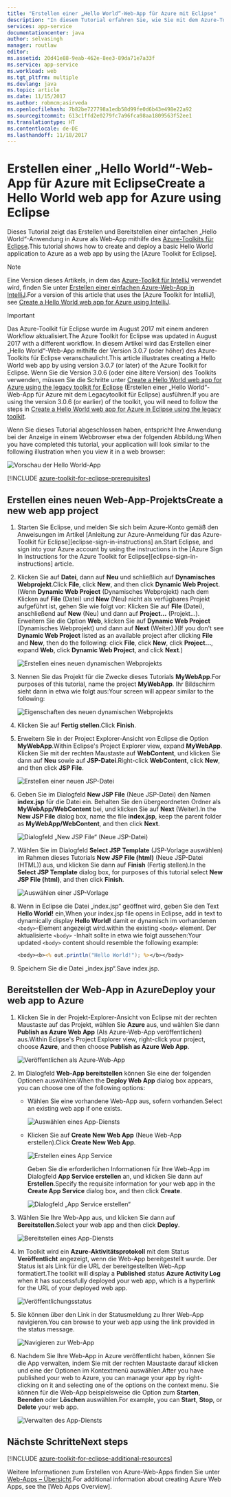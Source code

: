 ```yaml
---
title: "Erstellen einer „Hello World“-Web-App für Azure mit Eclipse"
description: "In diesem Tutorial erfahren Sie, wie Sie mit dem Azure-Toolkit für Eclipse eine „Hello World“-Web-App für Azure erstellen."
services: app-service
documentationcenter: java
author: selvasingh
manager: routlaw
editor: 
ms.assetid: 20d41e88-9eab-462e-8ee3-89da71e7a33f
ms.service: app-service
ms.workload: web
ms.tgt_pltfrm: multiple
ms.devlang: java
ms.topic: article
ms.date: 11/15/2017
ms.author: robmcm;asirveda
ms.openlocfilehash: 7b82be727798a1edb58d99fe0d6b43e498e22a92
ms.sourcegitcommit: 613c1ffd2e0279fc7a96fca98aa1809563f52ee1
ms.translationtype: HT
ms.contentlocale: de-DE
ms.lasthandoff: 11/18/2017
---
```

# <a name="create-a-hello-world-web-app-for-azure-using-eclipse"></a><span data-ttu-id="2d9d6-103">Erstellen einer „Hello World“-Web-App für Azure mit Eclipse</span><span class="sxs-lookup"><span data-stu-id="2d9d6-103">Create a Hello World web app for Azure using Eclipse</span></span>

<span data-ttu-id="2d9d6-104">Dieses Tutorial zeigt das Erstellen und Bereitstellen einer einfachen „Hello World“-Anwendung in Azure als Web-App mithilfe des [Azure-Toolkits für Eclipse].</span><span class="sxs-lookup"><span data-stu-id="2d9d6-104">This tutorial shows how to create and deploy a basic Hello World application to Azure as a web app by using the [Azure Toolkit for Eclipse].</span></span>

> [!NOTE]
>
> <span data-ttu-id="2d9d6-105">Eine Version dieses Artikels, in dem das [Azure-Toolkit für IntelliJ] verwendet wird, finden Sie unter [Erstellen einer einfachen Azure-Web-App in IntelliJ][intellij-hello-world].</span><span class="sxs-lookup"><span data-stu-id="2d9d6-105">For a version of this article that uses the [Azure Toolkit for IntelliJ], see [Create a Hello World web app for Azure using IntelliJ][intellij-hello-world].</span></span>
>

> [!IMPORTANT]
> 
> <span data-ttu-id="2d9d6-106">Das Azure-Toolkit für Eclipse wurde im August 2017 mit einem anderen Workflow aktualisiert.</span><span class="sxs-lookup"><span data-stu-id="2d9d6-106">The Azure Toolkit for Eclipse was updated in August 2017 with a different workflow.</span></span> <span data-ttu-id="2d9d6-107">In diesem Artikel wird das Erstellen einer „Hello World“-Web-App mithilfe der Version 3.0.7 (oder höher) des Azure-Toolkits für Eclipse veranschaulicht.</span><span class="sxs-lookup"><span data-stu-id="2d9d6-107">This article illustrates creating a Hello World web app by using version 3.0.7 (or later) of the Azure Toolkit for Eclipse.</span></span> <span data-ttu-id="2d9d6-108">Wenn Sie die Version 3.0.6 (oder eine ältere Version) des Toolkits verwenden, müssen Sie die Schritte unter [Create a Hello World web app for Azure using the legacy toolkit for Eclipse][Legacy Version] (Erstellen einer „Hello World“-Web-App für Azure mit dem Legacytoolkit für Eclipse) ausführen.</span><span class="sxs-lookup"><span data-stu-id="2d9d6-108">If you are using the version 3.0.6 (or earlier) of the toolkit, you will need to follow the steps in [Create a Hello World web app for Azure in Eclipse using the legacy toolkit][Legacy Version].</span></span>
> 

<span data-ttu-id="2d9d6-109">Wenn Sie dieses Tutorial abgeschlossen haben, entspricht Ihre Anwendung bei der Anzeige in einem Webbrowser etwa der folgenden Abbildung:</span><span class="sxs-lookup"><span data-stu-id="2d9d6-109">When you have completed this tutorial, your application will look similar to the following illustration when you view it in a web browser:</span></span>

![Vorschau der Hello World-App][browse-web-app]

[!INCLUDE [azure-toolkit-for-eclipse-prerequisites](../includes/azure-toolkit-for-eclipse-prerequisites.md)]

## <a name="create-a-new-web-app-project"></a><span data-ttu-id="2d9d6-111">Erstellen eines neuen Web-App-Projekts</span><span class="sxs-lookup"><span data-stu-id="2d9d6-111">Create a new web app project</span></span>

1. <span data-ttu-id="2d9d6-112">Starten Sie Eclipse, und melden Sie sich beim Azure-Konto gemäß den Anweisungen im Artikel [Anleitung zur Azure-Anmeldung für das Azure-Toolkit für Eclipse][eclipse-sign-in-instructions] an.</span><span class="sxs-lookup"><span data-stu-id="2d9d6-112">Start Eclipse, and sign into your Azure account by using the instructions in the [Azure Sign In Instructions for the Azure Toolkit for Eclipse][eclipse-sign-in-instructions] article.</span></span>

1. <span data-ttu-id="2d9d6-113">Klicken Sie auf **Datei**, dann auf **Neu** und schließlich auf **Dynamisches Webprojekt**.</span><span class="sxs-lookup"><span data-stu-id="2d9d6-113">Click **File**, click **New**, and then click **Dynamic Web Project**.</span></span> <span data-ttu-id="2d9d6-114">(Wenn **Dynamic Web Project** (Dynamisches Webprojekt) nach dem Klicken auf **File** (Datei) und **New** (Neu) nicht als verfügbares Projekt aufgeführt ist, gehen Sie wie folgt vor: Klicken Sie auf **File** (Datei), anschließend auf **New** (Neu) und dann auf **Project...** (Projekt...). Erweitern Sie die Option **Web**, klicken Sie auf **Dynamic Web Project** (Dynamisches Webprojekt) und dann auf **Next** (Weiter).)</span><span class="sxs-lookup"><span data-stu-id="2d9d6-114">(If you don't see **Dynamic Web Project** listed as an available project after clicking **File** and **New**, then do the following: click **File**, click **New**, click **Project...**, expand **Web**, click **Dynamic Web Project**, and click **Next**.)</span></span>

   ![Erstellen eines neuen dynamischen Webprojekts][file-new-dynamic-web-project]

2. <span data-ttu-id="2d9d6-116">Nennen Sie das Projekt für die Zwecke dieses Tutorials **MyWebApp**.</span><span class="sxs-lookup"><span data-stu-id="2d9d6-116">For purposes of this tutorial, name the project **MyWebApp**.</span></span> <span data-ttu-id="2d9d6-117">Ihr Bildschirm sieht dann in etwa wie folgt aus:</span><span class="sxs-lookup"><span data-stu-id="2d9d6-117">Your screen will appear similar to the following:</span></span>
   
   ![Eigenschaften des neuen dynamischen Webprojekts][dynamic-web-project-properties]

3. <span data-ttu-id="2d9d6-119">Klicken Sie auf **Fertig stellen**.</span><span class="sxs-lookup"><span data-stu-id="2d9d6-119">Click **Finish**.</span></span>

4. <span data-ttu-id="2d9d6-120">Erweitern Sie in der Project Explorer-Ansicht von Eclipse die Option **MyWebApp**.</span><span class="sxs-lookup"><span data-stu-id="2d9d6-120">Within Eclipse's Project Explorer view, expand **MyWebApp**.</span></span> <span data-ttu-id="2d9d6-121">Klicken Sie mit der rechten Maustaste auf **WebContent**, und klicken Sie dann auf **Neu** sowie auf **JSP-Datei**.</span><span class="sxs-lookup"><span data-stu-id="2d9d6-121">Right-click **WebContent**, click **New**, and then click **JSP File**.</span></span>

   ![Erstellen einer neuen JSP-Datei][create-new-jsp-file]

5. <span data-ttu-id="2d9d6-123">Geben Sie im Dialogfeld **New JSP File** (Neue JSP-Datei) den Namen **index.jsp** für die Datei ein. Behalten Sie den übergeordneten Ordner als **MyWebApp/WebContent** bei, und klicken Sie auf **Next** (Weiter).</span><span class="sxs-lookup"><span data-stu-id="2d9d6-123">In the **New JSP File** dialog box, name the file **index.jsp**, keep the parent folder as **MyWebApp/WebContent**, and then click **Next**.</span></span>

   ![Dialogfeld „New JSP File“ (Neue JSP-Datei)][new-jsp-file-dialog]

6. <span data-ttu-id="2d9d6-125">Wählen Sie im Dialogfeld **Select JSP Template** (JSP-Vorlage auswählen) im Rahmen dieses Tutorials **New JSP File (html)** (Neue JSP-Datei (HTML)) aus, und klicken Sie dann auf **Finish** (Fertig stellen).</span><span class="sxs-lookup"><span data-stu-id="2d9d6-125">In the **Select JSP Template** dialog box, for purposes of this tutorial select **New JSP File (html)**, and then click **Finish**.</span></span>

   ![Auswählen einer JSP-Vorlage][select-jsp-template]

7. <span data-ttu-id="2d9d6-127">Wenn in Eclipse die Datei „index.jsp“ geöffnet wird, geben Sie den Text **Hello World!** ein,</span><span class="sxs-lookup"><span data-stu-id="2d9d6-127">When your index.jsp file opens in Eclipse, add in text to dynamically display **Hello World!**</span></span> <span data-ttu-id="2d9d6-128">damit er dynamisch im vorhandenen `<body>`-Element angezeigt wird.</span><span class="sxs-lookup"><span data-stu-id="2d9d6-128">within the existing `<body>` element.</span></span> <span data-ttu-id="2d9d6-129">Der aktualisierte `<body>` -Inhalt sollte in etwa wie folgt aussehen:</span><span class="sxs-lookup"><span data-stu-id="2d9d6-129">Your updated `<body>` content should resemble the following example:</span></span>
   
   ```jsp
   <body><b><% out.println("Hello World!"); %></b></body>
   ```

8. <span data-ttu-id="2d9d6-130">Speichern Sie die Datei „index.jsp“.</span><span class="sxs-lookup"><span data-stu-id="2d9d6-130">Save index.jsp.</span></span>

## <a name="deploy-your-web-app-to-azure"></a><span data-ttu-id="2d9d6-131">Bereitstellen der Web-App in Azure</span><span class="sxs-lookup"><span data-stu-id="2d9d6-131">Deploy your web app to Azure</span></span>

1. <span data-ttu-id="2d9d6-132">Klicken Sie in der Projekt-Explorer-Ansicht von Eclipse mit der rechten Maustaste auf das Projekt, wählen Sie **Azure** aus, und wählen Sie dann **Publish as Azure Web App** (Als Azure-Web-App veröffentlichen) aus.</span><span class="sxs-lookup"><span data-stu-id="2d9d6-132">Within Eclipse's Project Explorer view, right-click your project, choose **Azure**, and then choose **Publish as Azure Web App**.</span></span>
   
   ![Veröffentlichen als Azure-Web-App][publish-as-azure-web-app]

1. <span data-ttu-id="2d9d6-134">Im Dialogfeld **Web-App bereitstellen** können Sie eine der folgenden Optionen auswählen:</span><span class="sxs-lookup"><span data-stu-id="2d9d6-134">When the **Deploy Web App** dialog box appears, you can choose one of the following options:</span></span>

   * <span data-ttu-id="2d9d6-135">Wählen Sie eine vorhandene Web-App aus, sofern vorhanden.</span><span class="sxs-lookup"><span data-stu-id="2d9d6-135">Select an existing web app if one exists.</span></span>

      ![Auswählen eines App-Diensts][select-app-service]

   * <span data-ttu-id="2d9d6-137">Klicken Sie auf **Create New Web App** (Neue Web-App erstellen).</span><span class="sxs-lookup"><span data-stu-id="2d9d6-137">Click **Create New Web App**.</span></span>

      ![Erstellen eines App Service][create-app-service]

      <span data-ttu-id="2d9d6-139">Geben Sie die erforderlichen Informationen für Ihre Web-App im Dialogfeld **App Service erstellen** an, und klicken Sie dann auf **Erstellen**.</span><span class="sxs-lookup"><span data-stu-id="2d9d6-139">Specify the requisite information for your web app in the **Create App Service** dialog box, and then click **Create**.</span></span>

      ![Dialogfeld „App Service erstellen“][create-app-service-dialog]

1. <span data-ttu-id="2d9d6-141">Wählen Sie Ihre Web-App aus, und klicken Sie dann auf **Bereitstellen**.</span><span class="sxs-lookup"><span data-stu-id="2d9d6-141">Select your web app and then click **Deploy**.</span></span>

   ![Bereitstellen eines App-Diensts][deploy-app-service]

1. <span data-ttu-id="2d9d6-143">Im Toolkit wird ein **Azure-Aktivitätsprotokoll** mit dem Status **Veröffentlicht** angezeigt, wenn die Web-App bereitgestellt wurde. Der Status ist als Link für die URL der bereitgestellten Web-App formatiert.</span><span class="sxs-lookup"><span data-stu-id="2d9d6-143">The toolkit will display a **Published** status **Azure Activity Log** when it has successfully deployed your web app, which is a hyperlink for the URL of your deployed web app.</span></span>

   ![Veröffentlichungsstatus][publish-status]

1. <span data-ttu-id="2d9d6-145">Sie können über den Link in der Statusmeldung zu Ihrer Web-App navigieren.</span><span class="sxs-lookup"><span data-stu-id="2d9d6-145">You can browse to your web app using the link provided in the status message.</span></span>

   ![Navigieren zur Web-App][browse-web-app]

1. <span data-ttu-id="2d9d6-147">Nachdem Sie Ihre Web-App in Azure veröffentlicht haben, können Sie die App verwalten, indem Sie mit der rechten Maustaste darauf klicken und eine der Optionen im Kontextmenü auswählen.</span><span class="sxs-lookup"><span data-stu-id="2d9d6-147">After you have published your web to Azure, you can manage your app by right-clicking on it and selecting one of the options on the context menu.</span></span> <span data-ttu-id="2d9d6-148">Sie können für die Web-App beispielsweise die Option zum **Starten**, **Beenden** oder **Löschen** auswählen.</span><span class="sxs-lookup"><span data-stu-id="2d9d6-148">For example, you can **Start**, **Stop**, or **Delete** your web app.</span></span>

   ![Verwalten des App-Diensts][manage-app-service]

## <a name="next-steps"></a><span data-ttu-id="2d9d6-150">Nächste Schritte</span><span class="sxs-lookup"><span data-stu-id="2d9d6-150">Next steps</span></span>

[!INCLUDE [azure-toolkit-for-eclipse-additional-resources](../includes/azure-toolkit-for-eclipse-additional-resources.md)]

<span data-ttu-id="2d9d6-151">Weitere Informationen zum Erstellen von Azure-Web-Apps finden Sie unter [Web-Apps – Übersicht].</span><span class="sxs-lookup"><span data-stu-id="2d9d6-151">For additional information about creating Azure Web Apps, see the [Web Apps Overview].</span></span>

<!-- URL List -->

[Azure-Toolkits für Eclipse]: azure-toolkit-for-eclipse.md
[Azure-Toolkit für IntelliJ]: ../intellij/azure-toolkit-for-intellij.md
[intellij-hello-world]: ../intellij/azure-toolkit-for-intellij-create-hello-world-web-app.md
[Web-Apps – Übersicht]: /azure/app-service/app-service-web-overview
[Apache Tomcat]: http://tomcat.apache.org/
[Jetty]: http://www.eclipse.org/jetty/
[Legacy Version]: azure-toolkit-for-eclipse-create-hello-world-web-app-legacy-version.md

<!-- IMG List -->

[browse-web-app]: ./media/azure-toolkit-for-eclipse-create-hello-world-web-app/browse-web-app.png
[file-new-dynamic-web-project]: ./media/azure-toolkit-for-eclipse-create-hello-world-web-app/file-new-dynamic-web-project.png
[dynamic-web-project-properties]: ./media/azure-toolkit-for-eclipse-create-hello-world-web-app/dynamic-web-project-properties.png
[create-new-jsp-file]: ./media/azure-toolkit-for-eclipse-create-hello-world-web-app/create-new-jsp-file.png
[new-jsp-file-dialog]: ./media/azure-toolkit-for-eclipse-create-hello-world-web-app/new-jsp-file-dialog.png
[select-jsp-template]: ./media/azure-toolkit-for-eclipse-create-hello-world-web-app/select-jsp-template.png
[publish-as-azure-web-app]: ./media/azure-toolkit-for-eclipse-create-hello-world-web-app/publish-as-azure-web-app.png
[deploy-web-app-dialog]: ./media/azure-toolkit-for-eclipse-create-hello-world-web-app/deploy-web-app-dialog.png
[select-app-service]: ./media/azure-toolkit-for-eclipse-create-hello-world-web-app/select-app-service.png
[create-app-service-dialog]: ./media/azure-toolkit-for-eclipse-create-hello-world-web-app/create-app-service-dialog.png
[publish-status]: ./media/azure-toolkit-for-eclipse-create-hello-world-web-app/publish-status.png
[create-app-service]: ./media/azure-toolkit-for-eclipse-create-hello-world-web-app/create-app-service.png
[deploy-app-service]: ./media/azure-toolkit-for-eclipse-create-hello-world-web-app/deploy-app-service.png
[manage-app-service]: ./media/azure-toolkit-for-eclipse-create-hello-world-web-app/manage-app-service.png
